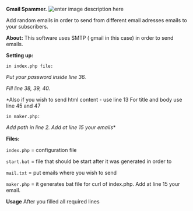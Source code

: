 
**Gmail Spammer.**
![enter image description here](http://oi68.tinypic.com/mkceme.jpg)

Add random emails in order to send from different email adresses emails to your subscribers. 

**About:**
This software uses SMTP ( gmail in this case) in order to send emails.


**Setting up:**

    in index.php file:

*Put your password inside line 36.*

*Fill line 38, 39, 40.*

*Also if you wish to send html content - use line 13
For title and body use line 45 and 47

    in maker.php:

*Add path in line 2. 
Add at line 15 your emails**


**Files:**

`index.php` = configuration file

`start.bat` = file that should be start after it was generated in order to

`mail.txt` = put emails where you wish to send 

`maker.php` = it generates bat file for curl of index.php. Add at line 15 your email.


**Usage**
After you filled all required lines 


